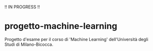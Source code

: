 !! IN PROGRESS !!

# progetto-machine-learning
 Progetto d'esame per il corso di 'Machine Learning' dell'Università degli Studi di Milano-Bicocca.
